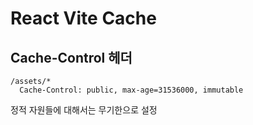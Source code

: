 # React Vite Cache

## Cache-Control 헤더

```
/assets/*
  Cache-Control: public, max-age=31536000, immutable
```

정적 자원들에 대해서는 무기한으로 설정
